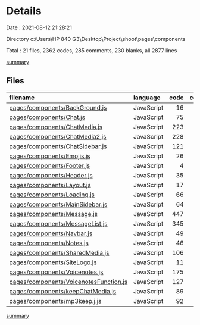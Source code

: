# Details

Date : 2021-08-12 21:28:21

Directory c:\Users\HP 840 G3\Desktop\Project\shoot\pages\components

Total : 21 files,  2362 codes, 285 comments, 230 blanks, all 2877 lines

[summary](results.md)

## Files
| filename | language | code | comment | blank | total |
| :--- | :--- | ---: | ---: | ---: | ---: |
| [pages/components/BackGround.js](/pages/components/BackGround.js) | JavaScript | 16 | 0 | 3 | 19 |
| [pages/components/Chat.js](/pages/components/Chat.js) | JavaScript | 75 | 1 | 9 | 85 |
| [pages/components/ChatMedia.js](/pages/components/ChatMedia.js) | JavaScript | 223 | 116 | 23 | 362 |
| [pages/components/ChatMedia2.js](/pages/components/ChatMedia2.js) | JavaScript | 228 | 119 | 23 | 370 |
| [pages/components/ChatSidebar.js](/pages/components/ChatSidebar.js) | JavaScript | 121 | 0 | 11 | 132 |
| [pages/components/Emojis.js](/pages/components/Emojis.js) | JavaScript | 26 | 0 | 3 | 29 |
| [pages/components/Footer.js](/pages/components/Footer.js) | JavaScript | 4 | 0 | 2 | 6 |
| [pages/components/Header.js](/pages/components/Header.js) | JavaScript | 35 | 13 | 8 | 56 |
| [pages/components/Layout.js](/pages/components/Layout.js) | JavaScript | 17 | 0 | 3 | 20 |
| [pages/components/Loading.js](/pages/components/Loading.js) | JavaScript | 66 | 0 | 6 | 72 |
| [pages/components/MainSidebar.js](/pages/components/MainSidebar.js) | JavaScript | 64 | 0 | 5 | 69 |
| [pages/components/Message.js](/pages/components/Message.js) | JavaScript | 447 | 1 | 26 | 474 |
| [pages/components/MessageList.js](/pages/components/MessageList.js) | JavaScript | 345 | 12 | 42 | 399 |
| [pages/components/Navbar.js](/pages/components/Navbar.js) | JavaScript | 49 | 0 | 3 | 52 |
| [pages/components/Notes.js](/pages/components/Notes.js) | JavaScript | 46 | 0 | 4 | 50 |
| [pages/components/SharedMedia.js](/pages/components/SharedMedia.js) | JavaScript | 106 | 0 | 11 | 117 |
| [pages/components/SiteLogo.js](/pages/components/SiteLogo.js) | JavaScript | 11 | 0 | 2 | 13 |
| [pages/components/Voicenotes.js](/pages/components/Voicenotes.js) | JavaScript | 175 | 2 | 19 | 196 |
| [pages/components/VoicenotesFunction.js](/pages/components/VoicenotesFunction.js) | JavaScript | 127 | 0 | 15 | 142 |
| [pages/components/keepChatMedia.js](/pages/components/keepChatMedia.js) | JavaScript | 89 | 21 | 10 | 120 |
| [pages/components/mp3keep.j.js](/pages/components/mp3keep.j.js) | JavaScript | 92 | 0 | 2 | 94 |

[summary](results.md)
